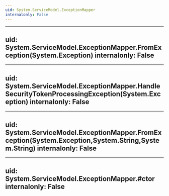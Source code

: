 ```yaml
---
uid: System.ServiceModel.ExceptionMapper
internalonly: False
---
```


---
uid: System.ServiceModel.ExceptionMapper.FromException(System.Exception)
internalonly: False
---

---
uid: System.ServiceModel.ExceptionMapper.HandleSecurityTokenProcessingException(System.Exception)
internalonly: False
---

---
uid: System.ServiceModel.ExceptionMapper.FromException(System.Exception,System.String,System.String)
internalonly: False
---

---
uid: System.ServiceModel.ExceptionMapper.#ctor
internalonly: False
---
